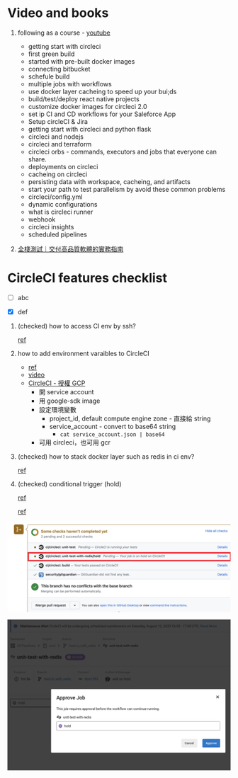 # Video and books

1. following as a course - [youtube](https://www.youtube.com/watch?v=vEkoSTkLMzQ&list=PL9GgS3TcDh8x6tcY7HDq2zmEx0fAtwWsM&index=10)
    * getting start with circleci
    * first green build
    * started with pre-built docker images
    * connecting bitbucket
    * schefule build 
    * multiple jobs with workflows
    * use docker layer cacheing to speed up your bui;ds
    * build/test/deploy react native projects
    * customize docker images for circleci 2.0
    * set ip CI and CD workflows for your Saleforce App
    * Setup circleCI & Jira
    * getting start with circleci and python flask
    * circleci and nodejs
    * circleci and terraform
    * circleci orbs - commands, executors and jobs that everyone can share.
    * deployments on circleci
    * cacheing on circleci
    * persisting data with workspace, cacheing, and artifacts
    * start your path to test parallelism by avoid these common problems
    * circleci/config.yml
    * dynamic configurations
    * what is circleci runner
    * webhook
    * circleci insights
    * scheduled pipelines

2. [全棧測試｜交付高品質軟體的實務指南](https://www.books.com.tw/products/0010961495)

# CircleCI features checklist

- [ ] abc
- [x] def


1. (checked) how to access CI env by ssh?

    [ref](https://www.hwchiu.com/circleci.html)

2. how to add environment varaibles to CircleCI

    * [ref](https://ithelp.ithome.com.tw/articles/10230182)
    * [video](https://www.youtube.com/watch?v=o4db-dv9q1c)
    * [CircleCI - 授權 GCP](https://circleci.com/docs/authorize-google-cloud-sdk/#installing-the-google-cloud-sdk)
        * 開 service account
        * 用 google-sdk image
        * 設定環境變數
            * project_id, default compute engine zone - 直接給 string
            * service_account - convert to base64 string
                * `cat service_account.json | base64 ` 
        * 可用 circleci，也可用 gcr



3. (checked) how to stack docker layer such as redis in ci env?

    [ref](https://circleci.com/developer/images/image/cimg/redis)

4. (checked) conditional trigger (hold)

    [ref](https://circleci.com/blog/adding-approval-jobs-to-your-ci-pipeline/)

    [ref](https://hddhyq.github.io/2019/01/25/CircleCI%E7%AE%80%E5%8D%95%E6%A6%82%E5%BF%B5/)

<img src='./assets/hold_1.png'></img>

<img src='./assets/hold_2.png'></img>